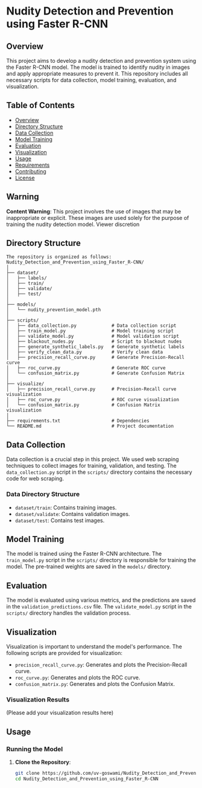 # Nudity Detection and Prevention using Faster R-CNN

## Overview

This project aims to develop a nudity detection and prevention system using the Faster R-CNN model. The model is trained to identify nudity in images and apply appropriate measures to prevent it. This repository includes all necessary scripts for data collection, model training, evaluation, and visualization.

## Table of Contents

- [Overview](#overview)
- [Directory Structure](#directory-structure)
- [Data Collection](#data-collection)
- [Model Training](#model-training)
- [Evaluation](#evaluation)
- [Visualization](#visualization)
- [Usage](#usage)
- [Requirements](#requirements)
- [Contributing](#contributing)
- [License](#license)

## Warning 
**Content Warning**: This project involves the use of images that may be inappropriate or explicit. These images are used solely for the purpose of training the nudity detection model. Viewer discretion
## Directory Structure
```
The repository is organized as follows:
Nudity_Detection_and_Prevention_using_Faster_R-CNN/
│
├── dataset/
│   ├── labels/
│   ├── train/
│   ├── validate/
│   ├── test/
│
├── models/
│   └── nudity_prevention_model.pth
│
├── scripts/
│   ├── data_collection.py             # Data collection script
│   ├── train_model.py                 # Model training script
│   ├── validate_model.py              # Model validation script
│   ├── blackout_nudes.py              # Script to blackout nudes
│   ├── generate_synthetic_labels.py   # Generate synthetic labels
│   ├── verify_clean_data.py           # Verify clean data
│   ├── precision_recall_curve.py      # Generate Precision-Recall curve
│   ├── roc_curve.py                   # Generate ROC curve
│   └── confusion_matrix.py            # Generate Confusion Matrix
│
├── visualize/
│   ├── precision_recall_curve.py      # Precision-Recall curve visualization
│   ├── roc_curve.py                   # ROC curve visualization
│   └── confusion_matrix.py            # Confusion Matrix visualization
│
├── requirements.txt                   # Dependencies
└── README.md                          # Project documentation
```

## Data Collection

Data collection is a crucial step in this project. We used web scraping techniques to collect images for training, validation, and testing. The `data_collection.py` script in the `scripts/` directory contains the necessary code for web scraping.

### Data Directory Structure

- `dataset/train`: Contains training images.
- `dataset/validate`: Contains validation images.
- `dataset/test`: Contains test images.

## Model Training

The model is trained using the Faster R-CNN architecture. The `train_model.py` script in the `scripts/` directory is responsible for training the model. The pre-trained weights are saved in the `models/` directory.

## Evaluation

The model is evaluated using various metrics, and the predictions are saved in the `validation_predictions.csv` file. The `validate_model.py` script in the `scripts/` directory handles the validation process.

## Visualization

Visualization is important to understand the model's performance. The following scripts are provided for visualization:

- `precision_recall_curve.py`: Generates and plots the Precision-Recall curve.
- `roc_curve.py`: Generates and plots the ROC curve.
- `confusion_matrix.py`: Generates and plots the Confusion Matrix.

### Visualization Results

(Please add your visualization results here)

## Usage

### Running the Model

1. **Clone the Repository**:
   ```bash
   git clone https://github.com/uv-goswami/Nudity_Detection_and_Prevention_using_Faster_R-CNN.git
   cd Nudity_Detection_and_Prevention_using_Faster_R-CNN
